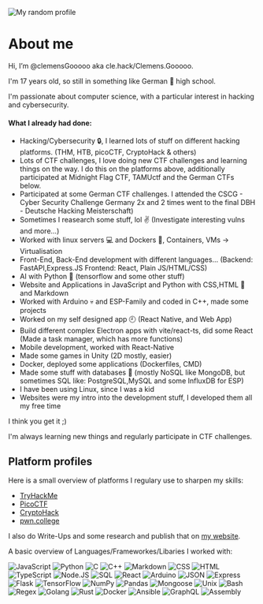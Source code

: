  ![My random profile](./github-header-image.png) 
 
# About me

Hi, I’m @clemensGooooo aka cle.hack/Clemens.Gooooo.

I'm 17 years old, so still in something like German :school: high school.

I'm passionate about computer science, with a particular interest in hacking and cybersecurity.

#### What I already had done:
- Hacking/Cybersecurity :lock:, I learned lots of stuff on different hacking platforms. (THM, HTB, picoCTF, CryptoHack & others)
- Lots of CTF challenges, I love doing new CTF challenges and learning things on the way. I do this on the platforms above, additionally participated at Midnight Flag CTF, TAMUctf and the German CTFs below.
- Participated at some German CTF challenges. I attended the CSCG - Cyber Security Challenge Germany 2x and 2 times went to the final DBH - Deutsche Hacking Meisterschaft)
- Sometimes I reasearch some stuff, lol :v: (Investigate interesting vulns and more...)
- Worked with linux servers :computer: and Dockers :whale:, Containers, VMs -> Virtualisation
- Front-End, Back-End development with different languages... (Backend: FastAPI,Express.JS Frontend: React, Plain JS/HTML/CSS)
- AI with Python :snake: (tensorflow and some other stuff)
- Website and Applications in JavaScript and Python with CSS,HTML :page_with_curl: and Markdown
- Worked with Arduino :skull: and ESP-Family and coded in C++, made some projects
- Worked on my self designed app :clock9: (React Native, and Web App)
- Build different complex Electron apps with vite/react-ts, did some React (Made a task manager, which has more functions)
- Mobile development, worked with React-Native
- Made some games in Unity (2D mostly, easier)
- Docker, deployed some applications (Dockerfiles, CMD)
- Made some stuff with databases  :file_folder: (mostly NoSQL like MongoDB, but sometimes SQL like: PostgreSQL,MySQL and some InfluxDB for ESP) 
- I have been using Linux, since I was a kid
- Websites were my intro into the development stuff, I developed them all my free time

I think you get it ;)

I'm always learning new things and regularly participate in CTF challenges.

## Platform profiles

Here is a small overview of platforms I regulary use to sharpen my skills:

- [TryHackMe](https://tryhackme.com/p/cle.hack)
- [PicoCTF](https://play.picoctf.org/users/Clemens_Gooooo)
- [CryptoHack](https://cryptohack.org/user/clemensGooooo/)
- [pwn.college](https://pwn.college/hacker/125155)

I also do Write-Ups and some research and publish that on [my website](https://clemensgooooo.github.io/).


A basic overview of Languages/Frameworkes/Libaries I worked with:

![JavaScript](https://img.shields.io/badge/%3C%2F%3E-JavaScript-F7DF1E?style=flat&logo=javascript&logoColor=black)
![Python](https://img.shields.io/badge/%3C%2F%3E-Python-3776AB?style=flat&logo=python&logoColor=white)
![C](https://img.shields.io/badge/%3C%2F%3E-C-A8B9CC?style=flat&logo=c&logoColor=black)
![C++](https://img.shields.io/badge/%3C%2F%3E-C%2B%2B-00599C?style=flat&logo=C%2B%2B&logoColor=white)
![Markdown](https://img.shields.io/badge/Markdown-333333?style=flat&logo=markdown&logoColor=white)
![CSS](https://img.shields.io/badge/CSS-1572B6?style=flat&logo=css3&logoColor=white)
![HTML](https://img.shields.io/badge/HTML-E34F26?style=flat&logo=html5&logoColor=white)
![TypeScript](https://img.shields.io/badge/%3C%2F%3E-TypeScript-3178C6?style=flat&logo=typescript&logoColor=white)
![Node.JS](https://img.shields.io/badge/%3C%2F%3E-Node.js-339933?style=flat&logo=node.js&logoColor=white)
![SQL](https://img.shields.io/badge/SQL-336791?style=flat&logo=postgresql&logoColor=white)
![React](https://img.shields.io/badge/%3C%2F%3E-React-61DAFB?style=flat&logo=react&logoColor=black)
![Arduino](https://img.shields.io/badge/%3C%2F%3E-Arduino-00979D?style=flat&logo=arduino&logoColor=white)
![JSON](https://img.shields.io/badge/JSON-000000?style=flat&logo=json&logoColor=white)
![Express](https://img.shields.io/badge/Express-404D59?style=flat&logo=express&logoColor=white)
![Flask](https://img.shields.io/badge/Flask-000000?style=flat&logo=flask&logoColor=white)
![TensorFlow](https://img.shields.io/badge/TensorFlow-FF6F00?style=flat&logo=tensorflow&logoColor=white)
![NumPy](https://img.shields.io/badge/NumPy-013243?style=flat&logo=numpy&logoColor=white)
![Pandas](https://img.shields.io/badge/Pandas-150458?style=flat&logo=pandas&logoColor=white)
![Mongoose](https://img.shields.io/badge/Mongoose-880000?style=flat&logo=mongoose&logoColor=white)
![Unix](https://img.shields.io/badge/Unix-2E2E2E?style=flat&logo=linux&logoColor=white)
![Bash](https://img.shields.io/badge/Bash_Scripting-4EAA25?style=flat&logo=gnu-bash&logoColor=white)
![Regex](https://img.shields.io/badge/Regex-673AB7?style=flat&logo=regex&logoColor=white)
![Golang](https://img.shields.io/badge/Go-00ADD8?style=flat&logo=go&logoColor=white)
![Rust](https://img.shields.io/badge/Rust-brown?logo=rust)
![Docker](https://img.shields.io/badge/Docker-2496ED?style=flat&logo=docker&logoColor=white)
![Ansible](https://img.shields.io/badge/Ansible-EE0000?style=flat&logo=ansible&logoColor=white)
![GraphQL](https://img.shields.io/badge/GraphQL-black?logo=graphql)
![Assembly](https://img.shields.io/badge/Assembly-darkred?logo=assemblyscript&logoColor=white)


